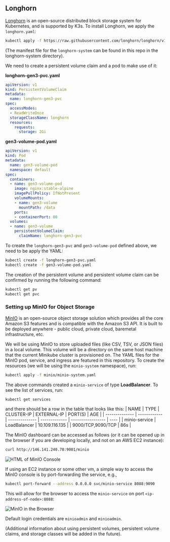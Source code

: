 ## Longhorn
[Longhorn](https://longhorn.io/docs/1.5.1/) is an open-source distributed block storage system for Kubernetes, and is supported by K3s. To install Longhorn, we apply the `longhorn.yaml`:

```bash
kubectl apply -f https://raw.githubusercontent.com/longhorn/longhorn/v1.5.1/deploy/longhorn.yaml
```
(The manifest file for the `longhorn-system` can be found in this repo in the longhorn-system directory).   

We need to create a persistent volume claim and a pod to make use of it:   

**longhorn-gen3-pvc.yaml**
```yaml
apiVersion: v1
kind: PersistentVolumeClaim
metadata:
  name: longhorn-gen3-pvc
spec:
  accessModes:
  - ReadWriteOnce
  storageClassName: longhorn
  resources:
    requests:
      storage: 2Gi
```

**gen3-volume-pod.yaml**
```yaml
apiVersion: v1
kind: Pod
metadata:
  name: gen3-volume-pod
  namespace: default
spec:
  containers:
  - name: gen3-volume-pod
    image: nginx:stable-alpine
    imagePullPolicy: IfNotPresent
    volumeMounts:
    - name: gen3-volume
      mountPath: /data
    ports:
    - containerPort: 80
  volumes:
  - name: gen3-volume
    persistentVolumeClaim:
      claimName: longhorn-gen3-pvc
```
To create the `longhorn-gen3-pvc` and `gen3-volume-pod` defined above, we need to be apply the YAML:
```bash
kubectl create -f longhorn-gen3-pvc.yaml
kubectl create -f gen3-volume-pod.yaml
```
The creation of the persistent volume and persistent volume claim can be confirmed by running the following command:
```bash
kubectl get pv
kubectl get pvc
```    

### Setting up MinIO for Object Storage
[MinIO](https://min.io/docs/minio/kubernetes/upstream/index.html) is an open-source object storage solution which provides all the core Amazon S3 features and is compatible with the Amazon S3 API. It is built to be deployed anywhere - public cloud, private cloud, baremetal infrastructure, etc.   

We will be using MinIO to store uploaded files (like CSV, TSV, or JSON files) in a local volume. This volume will be a directory on the same host machine that the current Minikube cluster is provisioned on. The YAML files for the MinIO pod, service, and ingress are featured in this repository. To create the resources (we will be using the `minio-system` namespace), run:
```bash
kubectl apply -f minio/minio-system.yaml
```
The above commands created a `minio-service` of type **LoadBalancer**. To see the list of services, run:
```bash
kubectl get services
```
and there should be a row in the table that looks like this:
| NAME           | TYPE         | CLUSTER-IP     | EXTERNAL-IP   | PORT(S)           | AGE  |
| -------------- | ------------ | -------------- | ------------- | ----------------- | ---- |
| minio-service  | LoadBalancer | 10.109.116.135 |    <none>     | 9000/TCP,9090/TCP | 86s  |

The MinIO dashboard can be accessed as follows (or it can be opened up in the browser if you are developing locally, and not on an AWS EC2 instance): 
```bash
curl http://146.141.240.78:9001/minio
```
![HTML of MinIO Console](/public/assets/images/minio-console-in-terminal.png "HTML of MinIO Console")   

If using an EC2 instance or some other vm, a simple way to access the MinIO console is by port-forwarding the service, e.g.,
```bash
kubectl port-forward --address 0.0.0.0 svc/minio-service 8088:9090
```
This will allow for the browser to access the `minio-service` on port `<ip-address-of-node>:8088`:   

![MinIO in the Browser](/public/assets/images/minio-console-in-browser.png "MinIO in the Browser")  

Default login credentials are `minioadmin` and `minioadmin`.   

(Additional information about using persistent volumes, persistent volume claims, and storage classes will be added in the future).